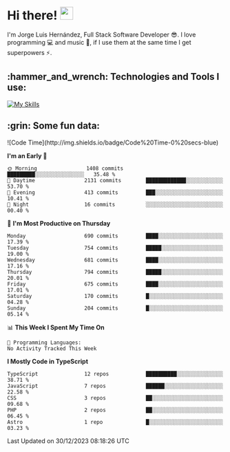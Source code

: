 <h1 align="left">
 <abc>
  <br>Hi there! <img src="https://user-images.githubusercontent.com/42378118/110234147-e3259600-7f4e-11eb-95be-0c4047144dea.gif" width="30"><br>
 </abc>
</h1>

I'm Jorge Luis Hernández, Full Stack Software Developer :sunglasses:. I love programming :computer: and music :musical_score:, if I use them at the same time I get superpowers :zap:. 


<h2 align="left">:hammer_and_wrench: Technologies and Tools I use:</h2>

[![My Skills](https://skillicons.dev/icons?i=js,ts,html,css,py,vue,react,next,nest,postgres,mysql)](https://skillicons.dev)

<h2 align="left">:grin: Some fun data:</h2>
<!--START_SECTION:waka-->
![Code Time](http://img.shields.io/badge/Code%20Time-0%20secs-blue)

**I'm an Early 🐤** 

```text
🌞 Morning                1408 commits        █████████░░░░░░░░░░░░░░░░   35.48 % 
🌆 Daytime                2131 commits        █████████████░░░░░░░░░░░░   53.70 % 
🌃 Evening                413 commits         ███░░░░░░░░░░░░░░░░░░░░░░   10.41 % 
🌙 Night                  16 commits          ░░░░░░░░░░░░░░░░░░░░░░░░░   00.40 % 
```
📅 **I'm Most Productive on Thursday** 

```text
Monday                   690 commits         ████░░░░░░░░░░░░░░░░░░░░░   17.39 % 
Tuesday                  754 commits         █████░░░░░░░░░░░░░░░░░░░░   19.00 % 
Wednesday                681 commits         ████░░░░░░░░░░░░░░░░░░░░░   17.16 % 
Thursday                 794 commits         █████░░░░░░░░░░░░░░░░░░░░   20.01 % 
Friday                   675 commits         ████░░░░░░░░░░░░░░░░░░░░░   17.01 % 
Saturday                 170 commits         █░░░░░░░░░░░░░░░░░░░░░░░░   04.28 % 
Sunday                   204 commits         █░░░░░░░░░░░░░░░░░░░░░░░░   05.14 % 
```


📊 **This Week I Spent My Time On** 

```text
💬 Programming Languages: 
No Activity Tracked This Week
```

**I Mostly Code in TypeScript** 

```text
TypeScript               12 repos            ██████████░░░░░░░░░░░░░░░   38.71 % 
JavaScript               7 repos             ██████░░░░░░░░░░░░░░░░░░░   22.58 % 
CSS                      3 repos             ██░░░░░░░░░░░░░░░░░░░░░░░   09.68 % 
PHP                      2 repos             ██░░░░░░░░░░░░░░░░░░░░░░░   06.45 % 
Astro                    1 repo              █░░░░░░░░░░░░░░░░░░░░░░░░   03.23 % 
```




 Last Updated on 30/12/2023 08:18:26 UTC
<!--END_SECTION:waka-->
